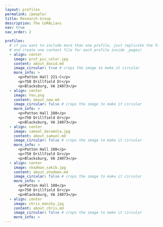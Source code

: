 ```yaml
---
layout: profiles
permalink: /people/
title: Research Group
description: The CoRALians
nav: true
nav_order: 2

profiles:
  # if you want to include more than one profile, just replicate the following block
  # and create one content file for each profile inside _pages/
  - align: center
    image: prof_pic_color.jpg
    content: about_david.md
    image_circular: true # crops the image to make it circular
    more_info: >
      <p>Patton Hall 221-C</p>
      <p>750 Drillfield Dr</p>
      <p>Blacksburg, VA 24073</p>
  - align: center
    image: You.png
    content: about_new.md
    image_circular: false # crops the image to make it circular
    more_info: >
      <p>Patton Hall 108</p>
      <p>750 Drillfield Dr</p>
      <p>Blacksburg, VA 24073</p>
  - align: center
    image: samuel_daramola.jpg
    content: about_samuel.md
    image_circular: false # crops the image to make it circular
    more_info: >
      <p>Patton Hall 108</p>
      <p>750 Drillfield Dr</p>
      <p>Blacksburg, VA 24073</p>
  - align: center
    image: shadman_sakib.jpg
    content: about_shadman.md
    image_circular: false # crops the image to make it circular
    more_info: >
      <p>Patton Hall 108</p>
      <p>750 Drillfield Dr</p>
      <p>Blacksburg, VA 24073</p>
  - align: center
    image: chris_mansky.jpg
    content: about_chris.md
    image_circular: false # crops the image to make it circular
    more_info: >      
---
```

